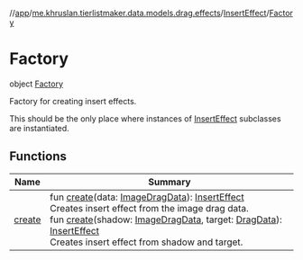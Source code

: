 //[app](../../../../index.md)/[me.khruslan.tierlistmaker.data.models.drag.effects](../../index.md)/[InsertEffect](../index.md)/[Factory](index.md)

# Factory

object [Factory](index.md)

Factory for creating insert effects.

This should be the only place where instances of [InsertEffect](../index.md) subclasses are instantiated.

## Functions

| Name | Summary |
|---|---|
| [create](create.md) | fun [create](create.md)(data: [ImageDragData](../../../me.khruslan.tierlistmaker.data.models.drag/-image-drag-data/index.md)): [InsertEffect](../index.md)<br>Creates insert effect from the image drag data.<br>fun [create](create.md)(shadow: [ImageDragData](../../../me.khruslan.tierlistmaker.data.models.drag/-image-drag-data/index.md), target: [DragData](../../../me.khruslan.tierlistmaker.data.models.drag/-drag-data/index.md)): [InsertEffect](../index.md)<br>Creates insert effect from shadow and target. |
